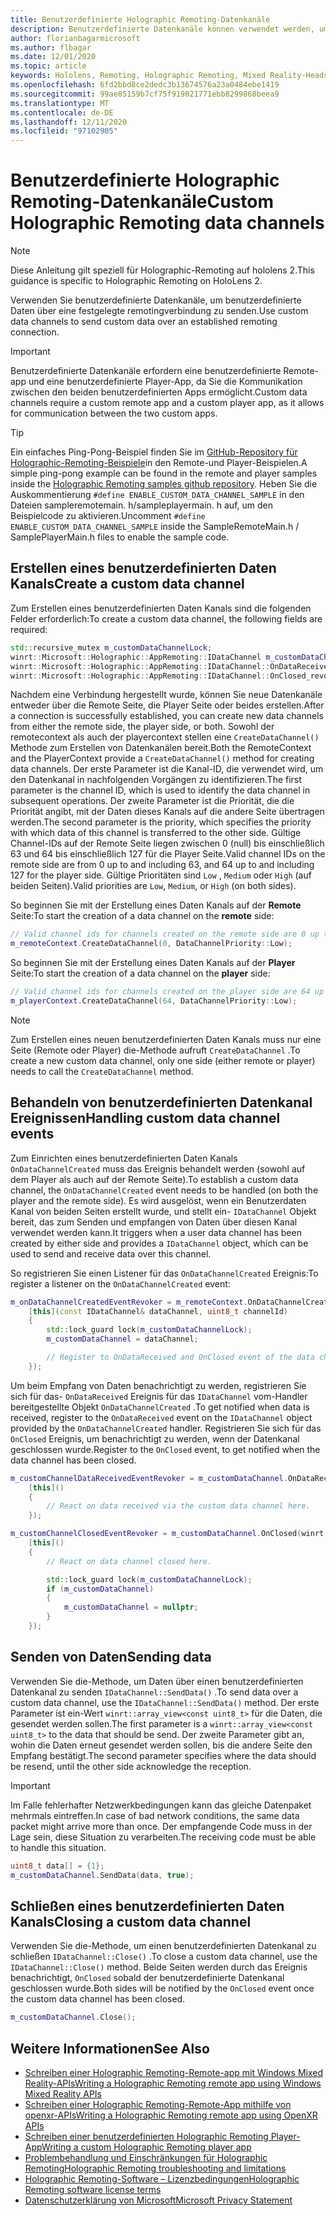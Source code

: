 ```yaml
---
title: Benutzerdefinierte Holographic Remoting-Datenkanäle
description: Benutzerdefinierte Datenkanäle können verwendet werden, um Benutzerdaten über die bereits festgelegte Holographic Remoting-Verbindung zu senden.
author: florianbagarmicrosoft
ms.author: flbagar
ms.date: 12/01/2020
ms.topic: article
keywords: Hololens, Remoting, Holographic Remoting, Mixed Reality-Headset, Windows Mixed Reality-Headset, Virtual Reality-Headset, Datenkanäle
ms.openlocfilehash: 6fd2bbd8ce2dedc3b13674576a23a0484ebe1419
ms.sourcegitcommit: 99ae85159b7cf75f919021771ebb8299868beea9
ms.translationtype: MT
ms.contentlocale: de-DE
ms.lasthandoff: 12/11/2020
ms.locfileid: "97102905"
---
```

# <a name="custom-holographic-remoting-data-channels"></a><span data-ttu-id="f0638-104">Benutzerdefinierte Holographic Remoting-Datenkanäle</span><span class="sxs-lookup"><span data-stu-id="f0638-104">Custom Holographic Remoting data channels</span></span>

>[!NOTE]
><span data-ttu-id="f0638-105">Diese Anleitung gilt speziell für Holographic-Remoting auf hololens 2.</span><span class="sxs-lookup"><span data-stu-id="f0638-105">This guidance is specific to Holographic Remoting on HoloLens 2.</span></span>

<span data-ttu-id="f0638-106">Verwenden Sie benutzerdefinierte Datenkanäle, um benutzerdefinierte Daten über eine festgelegte remotingverbindung zu senden.</span><span class="sxs-lookup"><span data-stu-id="f0638-106">Use custom data channels to send custom data over an established remoting connection.</span></span>

>[!IMPORTANT]
><span data-ttu-id="f0638-107">Benutzerdefinierte Datenkanäle erfordern eine benutzerdefinierte Remote-app und eine benutzerdefinierte Player-App, da Sie die Kommunikation zwischen den beiden benutzerdefinierten Apps ermöglicht.</span><span class="sxs-lookup"><span data-stu-id="f0638-107">Custom data channels require a custom remote app and a custom player app, as it allows for communication between the two custom apps.</span></span>

>[!TIP]
><span data-ttu-id="f0638-108">Ein einfaches Ping-Pong-Beispiel finden Sie im [GitHub-Repository für Holographic-Remoting-Beispiele](https://github.com/microsoft/MixedReality-HolographicRemoting-Samples)in den Remote-und Player-Beispielen.</span><span class="sxs-lookup"><span data-stu-id="f0638-108">A simple ping-pong example can be found in the remote and player samples inside the [Holographic Remoting samples github repository](https://github.com/microsoft/MixedReality-HolographicRemoting-Samples).</span></span> <span data-ttu-id="f0638-109">Heben Sie die Auskommentierung ```#define ENABLE_CUSTOM_DATA_CHANNEL_SAMPLE``` in den Dateien sampleremotemain. h/sampleplayermain. h auf, um den Beispielcode zu aktivieren.</span><span class="sxs-lookup"><span data-stu-id="f0638-109">Uncomment ```#define ENABLE_CUSTOM_DATA_CHANNEL_SAMPLE``` inside the SampleRemoteMain.h / SamplePlayerMain.h files to enable the sample code.</span></span>


## <a name="create-a-custom-data-channel"></a><span data-ttu-id="f0638-110">Erstellen eines benutzerdefinierten Daten Kanals</span><span class="sxs-lookup"><span data-stu-id="f0638-110">Create a custom data channel</span></span>


<span data-ttu-id="f0638-111">Zum Erstellen eines benutzerdefinierten Daten Kanals sind die folgenden Felder erforderlich:</span><span class="sxs-lookup"><span data-stu-id="f0638-111">To create a custom data channel, the following fields are required:</span></span>
```cpp
std::recursive_mutex m_customDataChannelLock;
winrt::Microsoft::Holographic::AppRemoting::IDataChannel m_customDataChannel = nullptr;
winrt::Microsoft::Holographic::AppRemoting::IDataChannel::OnDataReceived_revoker m_customChannelDataReceivedEventRevoker;
winrt::Microsoft::Holographic::AppRemoting::IDataChannel::OnClosed_revoker m_customChannelClosedEventRevoker;
```

<span data-ttu-id="f0638-112">Nachdem eine Verbindung hergestellt wurde, können Sie neue Datenkanäle entweder über die Remote Seite, die Player Seite oder beides erstellen.</span><span class="sxs-lookup"><span data-stu-id="f0638-112">After a connection is successfully established, you can create new data channels from either the remote side, the player side, or both.</span></span> <span data-ttu-id="f0638-113">Sowohl der remotecontext als auch der playercontext stellen eine ```CreateDataChannel()``` Methode zum Erstellen von Datenkanälen bereit.</span><span class="sxs-lookup"><span data-stu-id="f0638-113">Both the RemoteContext and the PlayerContext provide a ```CreateDataChannel()``` method for creating data channels.</span></span> <span data-ttu-id="f0638-114">Der erste Parameter ist die Kanal-ID, die verwendet wird, um den Datenkanal in nachfolgenden Vorgängen zu identifizieren.</span><span class="sxs-lookup"><span data-stu-id="f0638-114">The first parameter is the channel ID, which is used to identify the data channel in subsequent operations.</span></span> <span data-ttu-id="f0638-115">Der zweite Parameter ist die Priorität, die die Priorität angibt, mit der Daten dieses Kanals auf die andere Seite übertragen werden.</span><span class="sxs-lookup"><span data-stu-id="f0638-115">The second parameter is the priority, which specifies the priority with which data of this channel is transferred to the other side.</span></span> <span data-ttu-id="f0638-116">Gültige Channel-IDs auf der Remote Seite liegen zwischen 0 (null) bis einschließlich 63 und 64 bis einschließlich 127 für die Player Seite.</span><span class="sxs-lookup"><span data-stu-id="f0638-116">Valid channel IDs on the remote side are from 0 up to and including 63, and 64 up to and including 127 for the player side.</span></span> <span data-ttu-id="f0638-117">Gültige Prioritäten sind ```Low``` , ```Medium``` oder ```High``` (auf beiden Seiten).</span><span class="sxs-lookup"><span data-stu-id="f0638-117">Valid priorities are ```Low```, ```Medium```, or ```High``` (on both sides).</span></span>

<span data-ttu-id="f0638-118">So beginnen Sie mit der Erstellung eines Daten Kanals auf der **Remote** Seite:</span><span class="sxs-lookup"><span data-stu-id="f0638-118">To start the creation of a data channel on the **remote** side:</span></span>
```cpp
// Valid channel ids for channels created on the remote side are 0 up to and including 63
m_remoteContext.CreateDataChannel(0, DataChannelPriority::Low);
```

<span data-ttu-id="f0638-119">So beginnen Sie mit der Erstellung eines Daten Kanals auf der **Player** Seite:</span><span class="sxs-lookup"><span data-stu-id="f0638-119">To start the creation of a data channel on the **player** side:</span></span>
```cpp
// Valid channel ids for channels created on the player side are 64 up to and including 127
m_playerContext.CreateDataChannel(64, DataChannelPriority::Low);
```

>[!NOTE]
><span data-ttu-id="f0638-120">Zum Erstellen eines neuen benutzerdefinierten Daten Kanals muss nur eine Seite (Remote oder Player) die-Methode aufruft ```CreateDataChannel``` .</span><span class="sxs-lookup"><span data-stu-id="f0638-120">To create a new custom data channel, only one side (either remote or player) needs to call the ```CreateDataChannel``` method.</span></span>

## <a name="handling-custom-data-channel-events"></a><span data-ttu-id="f0638-121">Behandeln von benutzerdefinierten Datenkanal Ereignissen</span><span class="sxs-lookup"><span data-stu-id="f0638-121">Handling custom data channel events</span></span>

<span data-ttu-id="f0638-122">Zum Einrichten eines benutzerdefinierten Daten Kanals ```OnDataChannelCreated``` muss das Ereignis behandelt werden (sowohl auf dem Player als auch auf der Remote Seite).</span><span class="sxs-lookup"><span data-stu-id="f0638-122">To establish a custom data channel, the ```OnDataChannelCreated``` event needs to be handled (on both the player and the remote side).</span></span> <span data-ttu-id="f0638-123">Es wird ausgelöst, wenn ein Benutzerdaten Kanal von beiden Seiten erstellt wurde, und stellt ein- ```IDataChannel``` Objekt bereit, das zum Senden und empfangen von Daten über diesen Kanal verwendet werden kann.</span><span class="sxs-lookup"><span data-stu-id="f0638-123">It triggers when a user data channel has been created by either side and provides a ```IDataChannel``` object, which can be used to send and receive data over this channel.</span></span>

<span data-ttu-id="f0638-124">So registrieren Sie einen Listener für das ```OnDataChannelCreated``` Ereignis:</span><span class="sxs-lookup"><span data-stu-id="f0638-124">To register a listener on the ```OnDataChannelCreated``` event:</span></span>
```cpp
m_onDataChannelCreatedEventRevoker = m_remoteContext.OnDataChannelCreated(winrt::auto_revoke,
    [this](const IDataChannel& dataChannel, uint8_t channelId)
    {
        std::lock_guard lock(m_customDataChannelLock);
        m_customDataChannel = dataChannel;

        // Register to OnDataReceived and OnClosed event of the data channel here, see below...
    });
```

<span data-ttu-id="f0638-125">Um beim Empfang von Daten benachrichtigt zu werden, registrieren Sie sich für das- ```OnDataReceived``` Ereignis für das ```IDataChannel``` vom-Handler bereitgestellte Objekt ```OnDataChannelCreated``` .</span><span class="sxs-lookup"><span data-stu-id="f0638-125">To get notified when data is received, register to the ```OnDataReceived``` event on the ```IDataChannel``` object provided by the ```OnDataChannelCreated``` handler.</span></span> <span data-ttu-id="f0638-126">Registrieren Sie sich für das ```OnClosed``` Ereignis, um benachrichtigt zu werden, wenn der Datenkanal geschlossen wurde.</span><span class="sxs-lookup"><span data-stu-id="f0638-126">Register to the ```OnClosed``` event, to get notified when the data channel has been closed.</span></span>

```cpp
m_customChannelDataReceivedEventRevoker = m_customDataChannel.OnDataReceived(winrt::auto_revoke, 
    [this]()
    {
        // React on data received via the custom data channel here.
    });

m_customChannelClosedEventRevoker = m_customDataChannel.OnClosed(winrt::auto_revoke,
    [this]()
    {
        // React on data channel closed here.

        std::lock_guard lock(m_customDataChannelLock);
        if (m_customDataChannel)
        {
            m_customDataChannel = nullptr;
        }
    });
```

## <a name="sending-data"></a><span data-ttu-id="f0638-127">Senden von Daten</span><span class="sxs-lookup"><span data-stu-id="f0638-127">Sending data</span></span>

<span data-ttu-id="f0638-128">Verwenden Sie die-Methode, um Daten über einen benutzerdefinierten Datenkanal zu senden ```IDataChannel::SendData()``` .</span><span class="sxs-lookup"><span data-stu-id="f0638-128">To send data over a custom data channel, use the ```IDataChannel::SendData()``` method.</span></span> <span data-ttu-id="f0638-129">Der erste Parameter ist ein-Wert ```winrt::array_view<const uint8_t>``` für die Daten, die gesendet werden sollen.</span><span class="sxs-lookup"><span data-stu-id="f0638-129">The first parameter is a ```winrt::array_view<const uint8_t>``` to the data that should be send.</span></span> <span data-ttu-id="f0638-130">Der zweite Parameter gibt an, wohin die Daten erneut gesendet werden sollen, bis die andere Seite den Empfang bestätigt.</span><span class="sxs-lookup"><span data-stu-id="f0638-130">The second parameter specifies where the data should be resend, until the other side acknowledge the reception.</span></span> 

>[!IMPORTANT]
><span data-ttu-id="f0638-131">Im Falle fehlerhafter Netzwerkbedingungen kann das gleiche Datenpaket mehrmals eintreffen.</span><span class="sxs-lookup"><span data-stu-id="f0638-131">In case of bad network conditions, the same data packet might arrive more than once.</span></span> <span data-ttu-id="f0638-132">Der empfangende Code muss in der Lage sein, diese Situation zu verarbeiten.</span><span class="sxs-lookup"><span data-stu-id="f0638-132">The receiving code must be able to handle this situation.</span></span>

```cpp
uint8_t data[] = {1};
m_customDataChannel.SendData(data, true);
```

## <a name="closing-a-custom-data-channel"></a><span data-ttu-id="f0638-133">Schließen eines benutzerdefinierten Daten Kanals</span><span class="sxs-lookup"><span data-stu-id="f0638-133">Closing a custom data channel</span></span>

<span data-ttu-id="f0638-134">Verwenden Sie die-Methode, um einen benutzerdefinierten Datenkanal zu schließen ```IDataChannel::Close()``` .</span><span class="sxs-lookup"><span data-stu-id="f0638-134">To close a custom data channel, use the ```IDataChannel::Close()``` method.</span></span> <span data-ttu-id="f0638-135">Beide Seiten werden durch das Ereignis benachrichtigt, ```OnClosed``` sobald der benutzerdefinierte Datenkanal geschlossen wurde.</span><span class="sxs-lookup"><span data-stu-id="f0638-135">Both sides will be notified by the ```OnClosed``` event once the custom data channel has been closed.</span></span>

```cpp
m_customDataChannel.Close();
```

## <a name="see-also"></a><span data-ttu-id="f0638-136">Weitere Informationen</span><span class="sxs-lookup"><span data-stu-id="f0638-136">See Also</span></span>
* [<span data-ttu-id="f0638-137">Schreiben einer Holographic Remoting-Remote-app mit Windows Mixed Reality-APIs</span><span class="sxs-lookup"><span data-stu-id="f0638-137">Writing a Holographic Remoting remote app using Windows Mixed Reality APIs</span></span>](holographic-remoting-create-remote-wmr.md)
* [<span data-ttu-id="f0638-138">Schreiben einer Holographic Remoting-Remote-App mithilfe von openxr-APIs</span><span class="sxs-lookup"><span data-stu-id="f0638-138">Writing a Holographic Remoting remote app using OpenXR APIs</span></span>](holographic-remoting-create-remote-openxr.md)
* [<span data-ttu-id="f0638-139">Schreiben einer benutzerdefinierten Holographic Remoting Player-App</span><span class="sxs-lookup"><span data-stu-id="f0638-139">Writing a custom Holographic Remoting player app</span></span>](holographic-remoting-create-player.md)
* [<span data-ttu-id="f0638-140">Problembehandlung und Einschränkungen für Holographic Remoting</span><span class="sxs-lookup"><span data-stu-id="f0638-140">Holographic Remoting troubleshooting and limitations</span></span>](holographic-remoting-troubleshooting.md)
* [<span data-ttu-id="f0638-141">Holographic Remoting-Software – Lizenzbedingungen</span><span class="sxs-lookup"><span data-stu-id="f0638-141">Holographic Remoting software license terms</span></span>](https://docs.microsoft.com//legal/mixed-reality/microsoft-holographic-remoting-software-license-terms)
* [<span data-ttu-id="f0638-142">Datenschutzerklärung von Microsoft</span><span class="sxs-lookup"><span data-stu-id="f0638-142">Microsoft Privacy Statement</span></span>](https://go.microsoft.com/fwlink/?LinkId=521839)
